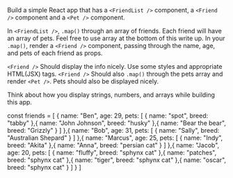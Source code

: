 Build a simple React app that has a `<FriendList />` component, a `<Friend />` component and a `<Pet />` component.

In `<FriendList />`, `.map()` through an array of friends. Each friend will have an array of pets. Feel free to use array at the bottom of this write up. In your `.map()`, render a `<Friend />` component, passing through the name, age, and pets of each friend as props.

`<Friend />` Should display the info nicely. Use some styles and appropriate HTML(JSX) tags. `<Friend />` Should also `.map()` through the pets array and render `<Pet />`. Pets should also be displayed nicely.

Think about how you display strings, numbers, and arrays while building this app.




const friends = [
  {
    name: "Ben",
    age: 29,
    pets: [
      {
        name: "spot",
        breed: "tabby"
      },{
        name: "John Johnson",
        breed: "husky"
      },{
        name: "Bear the bear",
        breed: "Grizzly"
      }
    ]
  },{
    name: "Bob",
    age: 31,
    pets: [
      {
        name: "Sally",
        breed: "Australian Shepard"
      }
    ]
  },{
    name: "Marcus",
    age: 25,
    pets: [
      {
        name: "Indy",
        breed: "Akita"
      },{
        name: "Anna",
        breed: "persian cat"
      }
    ]
  },{
    name: "Jacob",
    age: 20,
    pets: [
      {
        name: "fluffy",
        breed: "sphynx cat"
      },{
        name: "patches",
        breed: "sphynx cat"
      },{
        name: "tiger",
        breed: "sphynx cat"
      },{
        name: "oscar",
        breed: "sphynx cat"
      }
    ]
  }
]
